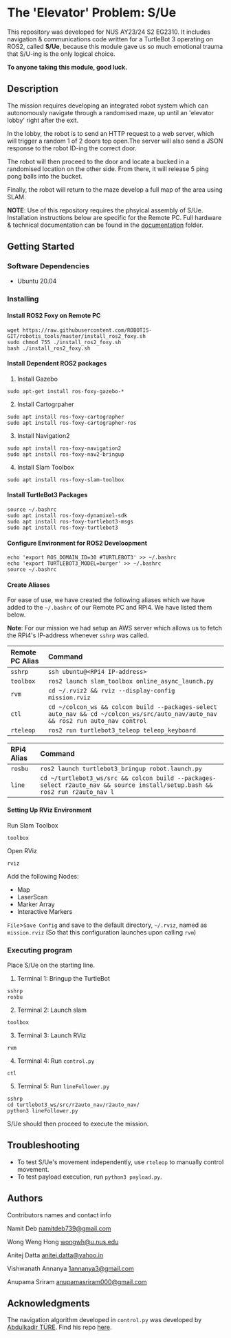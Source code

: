 # The 'Elevator' Problem: S/Ue

This repository was developed for NUS AY23/24 S2 EG2310. It includes navigation & communications code written for a TurtleBot 3 operating on ROS2, called **S/Ue**, because this module gave us so much emotional trauma that S/U-ing is the only logical choice.

**To anyone taking this module, good luck.**

## Description

The mission requires developing an integrated robot system which can autonomously navigate through a randomised maze, up until an 'elevator lobby' right after the exit. 

In the lobby, the robot is to send an HTTP request to a web server, which will trigger a random 1 of 2 doors top open.The server will also send a JSON response to the robot ID-ing the correct door. 

The robot will then proceed to the door and locate a bucked in a randomised location on the other side. From there, it will release 5 ping pong balls into the bucket. 

Finally, the robot will return to the maze develop a full map of the area using SLAM.

**NOTE**: Use of this repository requires the phsyical assembly of S/Ue. Installation instructions below are specific for the Remote PC. Full hardware & technical documentation can be found in the [documentation](https://github.com/namitdeb739/r2auto_nav/tree/main/documentation) folder.

## Getting Started

### Software Dependencies

* Ubuntu 20.04

### Installing

#### Install ROS2 Foxy on Remote PC
```
wget https://raw.githubusercontent.com/ROBOTIS-GIT/robotis_tools/master/install_ros2_foxy.sh
sudo chmod 755 ./install_ros2_foxy.sh
bash ./install_ros2_foxy.sh
```

#### Install Dependent ROS2 packages
1. Install Gazebo
```
sudo apt-get install ros-foxy-gazebo-*
```
2. Install Cartogrpaher
```
sudo apt install ros-foxy-cartographer
sudo apt install ros-foxy-cartographer-ros
```
3. Install Navigation2
```
sudo apt install ros-foxy-navigation2
sudo apt install ros-foxy-nav2-bringup
```
4. Install Slam Toolbox
```
sudo apt install ros-foxy-slam-toolbox
```

#### Install TurtleBot3 Packages
```
source ~/.bashrc
sudo apt install ros-foxy-dynamixel-sdk
sudo apt install ros-foxy-turtlebot3-msgs
sudo apt install ros-foxy-turtlebot3
```

#### Configure Environment for ROS2 Develoopment
```
echo 'export ROS_DOMAIN_ID=30 #TURTLEBOT3' >> ~/.bashrc
echo 'export TURTLEBOT3_MODEL=burger' >> ~/.bashrc
source ~/.bashrc
```

#### Create Aliases
For ease of use, we have created the following aliases which we have added to the `~/.bashrc` of our Remote PC and RPi4. We have listed them below.

**Note**: For our mission we had setup an AWS server which allows us to fetch the RPi4's IP-address whenever `sshrp` was called.

| Remote PC Alias | Command |
| :---------------- | :------ | 
| `sshrp` | `ssh ubuntu@<RPi4 IP-address>` | 
| `toolbox` | `ros2 launch slam_toolbox online_async_launch.py`|
| `rvm` | `cd ~/.rviz2 && rviz --display-config mission.rviz`|
| `ctl` | `cd ~/colcon_ws && colcon build --packages-select auto_nav && cd ~/colcon_ws/src/auto_nav/auto_nav && ros2 run auto_nav control` |
| `rteleop` | `ros2 run turtlebot3_teleop teleop_keyboard` |


| RPi4 Alias | Command |
| :---------------- | :------ | 
| `rosbu`        |   `ros2 launch turtlebot3_bringup robot.launch.py`    | 
| `line` | `cd ~/turtlebot3_ws/src && colcon build --packages-select r2auto_nav && source install/setup.bash && ros2 run r2auto_nav l` |

#### Setting Up RViz Environment
Run Slam Toolbox
```
toolbox
```
Open RViz
```
rviz
```
Add the following Nodes:
* Map
* LaserScan
* Marker Array
* Interactive Markers

`File`>`Save Config` and save to the default directory, `~/.rviz`, named as `mission.rviz` (So that this configuration launches upon calling `rvm`)


### Executing program

Place S/Ue on the starting line.

1. Terminal 1: Bringup the TurtleBot
```
sshrp
rosbu
```

2. Terminal 2: Launch slam
```
toolbox
```

3. Terminal 3: Launch RViz
```
rvm
```
4. Terminal 4: Run `control.py`
```
ctl
```
5. Terminal 5: Run `lineFollower.py`
```
sshrp
cd turtlebot3_ws/src/r2auto_nav/r2auto_nav/
python3 lineFollower.py
```

S/Ue should then proceed to execute the mission.

## Troubleshooting

* To test S/Ue's movement independently, use `rteleop` to manually control movement.
* To test payload execution, run `python3 payload.py`.

## Authors

Contributors names and contact info

Namit Deb
[namitdeb739@gmail.com](namitdeb739@gmail.com)

Wong  Weng Hong [wongwh@u.nus.edu](wongwh@u.nus.edu)

Anitej Datta [anitej.datta@yahoo.in](anitej.datta@yahoo.in)

Vishwanath Annanya [1annanya3@gmail.com](1annanya3@gmail.com)

Anupama Sriram [anupamasriram000@gmail.com](1annanya3@gmail.com)

## Acknowledgments

The navigation algorithm developed in `control.py` was developed by [Abdulkadir TÜRE](https://github.com/abdulkadrtr). Find his repo [here](https://github.com/abdulkadrtr/ROS2-FrontierBaseExplorationForAutonomousRobot).

